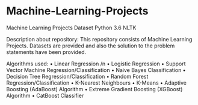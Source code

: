 # Machine-Learning-Projects
Machine Learning Projects
Dataset Python 3.6 NLTK

Description about repository:
This repository consists of  Machine Learning Projects. Datasets are provided and also the solution to the problem statements have been provided.

Algorithms used:
• Linear Regression /n
• Logistic Regression
• Support Vector Machine Regression/Classification
• Naive Bayes Classification
• Decision Tree Regression/Classification
• Random Forest Regression/Classification
• K-Nearest Neighbours
• K-Means
• Adaptive Boosting (AdaBoost) Algorithm
• Extreme Gradient Boosting (XGBoost) Algorithm
• CatBoost Classifier

